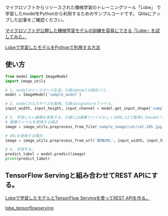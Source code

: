 マイクロソフトからリリースされた機械学習のトレーニングツール「Lobe」 で学習したmodelをPythonから利用するためのサンプルコードです。
Qiitaにアップした記事をご確認ください。

[マイクロソフトが公開した機械学習モデルの訓練を容易にできる「Lobe」を試してみた。](https://qiita.com/tkinjo1/items/5cfe561b8765add0b7d0)

[Lobeで学習したモデルをPythonで利用する方法](https://qiita.com/tkinjo1/items/bbcb77fb0f4b8fe79a81)

## 使い方
```lobe_example.py
from model import ImageModel
import image_utils

# 1, modelのインスタンス生成。引数はmodelの保存パス。
model = ImageModel('sample_model')

# 2, modelの入力サイズを取得。引数はsignatureファイル。
input_width, input_height, input_channel = model.get_input_shape('sample_model/signature.json')

# 3, 予測したい画像を用意する。引数には画像ファイルもしくはURLと2で取得したmodelへの入力サイズを指定する。
# 画像ファイルを使用する場合
image = image_utils.preprocess_from_file('sample_image/cat/cat.105.jpg', input_width=input_width, input_height=input_height, input_channel=input_channel)

# URLを使用する場合
image = image_utils.preprocess_from_url('画像URL', input_width, input_height, input_channel)

# 4, 予測する。
predict_label = model.predict(image)
print(predict_label)
```

## TensorFlow Servingと組み合わせてREST APIにする。

[Lobeで学習したモデルとTensorFlow Servingを使ってREST APIを作る。](https://qiita.com/tkinjo1/items/4fd9f0202aa8e3949845)

[lobe_tensorflowserving](https://github.com/tkinjo1985/lobe_tensorflowserving)
